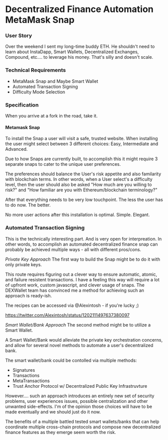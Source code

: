 # Decentralized Finance Automation MetaMask Snap

### User Story

Over the weekend I sent my long-time buddy ETH. He shouldn't need to learn about InstaDapp, Smart Wallets, Decentralized Exchanges, Compound, etc.... to leverage his money. That's silly and doesn't scale.

### Technical Requirements

- MetaMask Snap and Maybe Smart Wallet
- Automated Transaction Signing
- Difficulty Mode Selection

### Specification

When you arrive at a fork in the road, take it.

#### Metamask Snap

To install the Snap a user will visit a safe, trusted website. When installing the user might select between 3 different choices: Easy, Intermediate and Advanced.

Due to how Snaps are currently built, to accomplish this it might require 3 separate snaps to cater to the unique user preferences.

The preferences should balance the User's risk appetite and also familarity with blockchain terms. In other words, when a User select's a difficulty level, then the user should also be asked "How much are you willing to risk?" and "How familiar are you with Ethereum/blockchain terminology?"

After that everything needs to be very low touchpoint. The less the user has to do now. The better.

No more user actions after this installation is optimal. Simple. Elegant.

### Automated Transaction Signing

This is the technically interesting part. And is very open for interpreation. In other words, to accomplish an automated decentralized finance snap can probably be achieved multiple ways - all with different pros/cons.

_Private Key Approach_
The first way to build the Snap might be to do it with only private keys.

This route requires figuring out a clever way to ensure automatic, atomic, and failure resistent transactions. I have a feeling this way will require a lot of upfront work, custom javascript, and clever usage of snaps. The DEXWallet team has convinced me a method for achieving such an approach is ready-ish.

The recipes can be accessed via @Alexintosh - if you're lucky ;)

https://twitter.com/Alexintosh/status/1202111497637380097

_Smart Wallet/Bank Approach_
The second method might be to utilize a Smart Wallet.

A Smart Wallet/Bank would alleviate the private key orchestration concerns, and allow for several novel methods to automate a user's decentralized bank.

The smart wallet/bank could be contolled via multiple methods:

- Signatures
- Transactions
- MetaTransactions
- Trust Anchor Protocol w/ Decentralized Public Key Infrastruvture

However.... such an approach introduces an entirely new set of security problems, user experiences issues, possible centralization and other unwanted side-effects. I'm of the opinion those choices will have to be made eventually and we should just do it now.

The benefits of a multiple battled tested smart wallets/banks that can help coordinate multiple cross-chain protocols and compose new decentralized finance features as they emerge seem worth the risk.
